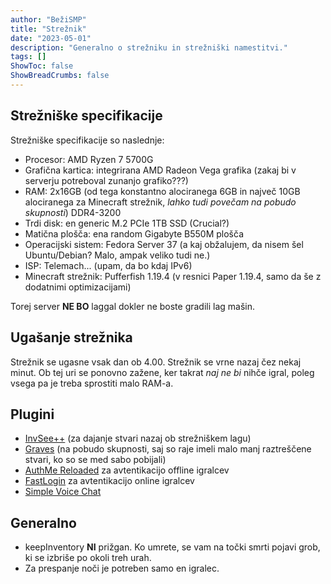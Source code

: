 ```yaml
---
author: "BežiSMP"
title: "Strežnik"
date: "2023-05-01"
description: "Generalno o strežniku in strežniški namestitvi."
tags: []
ShowToc: false
ShowBreadCrumbs: false
---
```


## Strežniške specifikacije

Strežniške specifikacije so naslednje:

- Procesor: AMD Ryzen 7 5700G
- Grafična kartica: integrirana AMD Radeon Vega grafika (zakaj bi v serverju potreboval zunanjo grafiko???)
- RAM: 2x16GB (od tega konstantno alociranega 6GB in največ 10GB alociranega za Minecraft strežnik, _lahko tudi povečam na pobudo skupnosti_) DDR4-3200
- Trdi disk: en generic M.2 PCIe 1TB SSD (Crucial?)
- Matična plošča: ena random Gigabyte B550M plošča
- Operacijski sistem: Fedora Server 37 (a kaj obžalujem, da nisem šel Ubuntu/Debian? Malo, ampak veliko tudi ne.)
- ISP: Telemach... (upam, da bo kdaj IPv6)
- Minecraft strežnik: Pufferfish 1.19.4 (v resnici Paper 1.19.4, samo da še z dodatnimi optimizacijami)

Torej server **NE BO** laggal dokler ne boste gradili lag mašin.

## Ugašanje strežnika

Strežnik se ugasne vsak dan ob 4.00. Strežnik se vrne nazaj čez nekaj minut. Ob tej uri se ponovno zažene, ker takrat _naj ne bi_ nihče igral, poleg vsega pa je treba sprostiti malo RAM-a.

## Plugini

- [InvSee++](https://www.spigotmc.org/resources/invsee.82342/) (za dajanje stvari nazaj ob strežniškem lagu)
- [Graves](https://www.spigotmc.org/resources/graves.74208/) (na pobudo skupnosti, saj so raje imeli malo manj raztreščene stvari, ko so se med sabo pobijali)
- [AuthMe Reloaded](https://github.com/AuthMe/AuthMeReloaded) za avtentikacijo offline igralcev
- [FastLogin](https://github.com/games647/FastLogin) za avtentikacijo online igralcev
- [Simple Voice Chat](https://www.curseforge.com/minecraft/mc-mods/simple-voice-chat)

## Generalno

- keepInventory **NI** prižgan. Ko umrete, se vam na točki smrti pojavi grob, ki se izbriše po okoli treh urah.
- Za prespanje noči je potreben samo en igralec.
